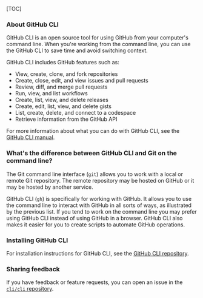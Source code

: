 [TOC]

### About GitHub CLI

GitHub CLI is an open source tool for using GitHub from your computer's command line. When you're working from the command line, you can use the GitHub CLI to save time and avoid switching context.

GitHub CLI includes GitHub features such as:

- View, create, clone, and fork repositories
- Create, close, edit, and view issues and pull requests
- Review, diff, and merge pull requests
- Run, view, and list workflows
- Create, list, view, and delete releases
- Create, edit, list, view, and delete gists
- List, create, delete, and connect to a codespace
- Retrieve information from the GitHub API

For more information about what you can do with GitHub CLI, see the [GitHub CLI manual](https://cli.github.com/manual).

### What's the difference between GitHub CLI and Git on the command line?

The Git command line interface (`git`) allows you to work with a local or remote Git repository. The remote repository may be hosted on GitHub or it may be hosted by another service.

GitHub CLI (`gh`) is specifically for working with GitHub. It allows you to use the command line to interact with GitHub in all sorts of ways, as illustrated by the previous list. If you tend to work on the command line you may prefer using GitHub CLI instead of using GitHub in a browser. GitHub CLI also makes it easier for you to create scripts to automate GitHub operations.

### Installing GitHub CLI

For installation instructions for GitHub CLI, see the [GitHub CLI repository](https://github.com/cli/cli#installation).

### Sharing feedback

If you have feedback or feature requests, you can open an issue in the [`cli/cli` repository](https://github.com/cli/cli).